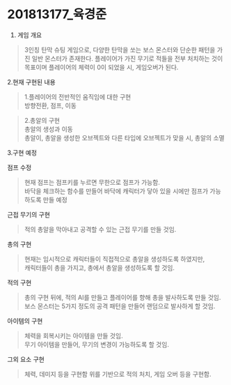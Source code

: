 # 201813177_육경준
1. 게임 개요

>3인칭 탄막 슈팅 게임으로, 다양한 탄막을 쏘는 보스 몬스터와 단순한 패턴을 가진 일반 몬스터가 존재한다.
>플레이어가 가진 무기로 적들을 전부 처치하는 것이 목표이며 플레이어의 체력이 0이 되었을 시, 게임오버가 된다.

2.현재 구현된 내용

>1.플레이어의 전반적인 움직임에 대한 구현  
>방향전환, 점프, 이동 

>2.총알의 구현   
>총알의 생성과 이동   
>총알이, 총알을 생성한 오브젝트와 다른 타입에 오브젝트가 맞을 시, 총알의 소멸 

3.구현 예정

점프 수정
>현재 점프는 점프키를 누르면 무한으로 점프가 가능함.  
>바닥을 체크하는 함수를 만들어 바닥에 캐릭터가 닿아 있을 시에만 점프가 가능하도록 만들 예정  

근접 무기의 구현 
>적의 총알을 막아내고 공격할 수 있는 근접 무기를 만들 것임. 

총의 구현 
>현재는 임시적으로 캐릭터들이 직접적으로 총알을 생성하도록 하였지만,  
>캐릭터들이 총을 가지고, 총에서 총알을 생성하도록 할 것임.  

적의 구현 
>총의 구현 뒤에, 적의 AI를 만들고 플레이어를 향해 총을 발사하도록 만들 것임.  
>보스 몬스터는 5가지 정도의 공격 패턴을 만들어 랜덤으로 발사하게 할 것임. 

아이템의 구현 
>체력을 회복시키는 아이템을 만들 것임.  
>무기 아이템을 만들어, 무기의 변경이 가능하도록 할 것임. 

그외 요소 구현  
>체력, 데미지 등을 구현함 
>위를 기반으로 적의 처치, 게임 오버 등을 구현함. 
